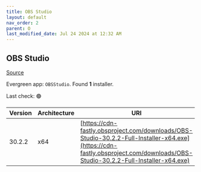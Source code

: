 ```yaml
---
title: OBS Studio
layout: default
nav_order: 2
parent: O
last_modified_date: Jul 24 2024 at 12:32 AM
---
```


## OBS Studio

[Source](https://obsproject.com/)

Evergreen app: `OBSStudio`. Found **1** installer.

Last check: 🟢

| Version | Architecture | URI                                                                                                                                                                          |
| ------- | ------------ | ---------------------------------------------------------------------------------------------------------------------------------------------------------------------------- |
| 30.2.2  | x64          | [https://cdn-fastly.obsproject.com/downloads/OBS-Studio-30.2.2-Full-Installer-x64.exe](https://cdn-fastly.obsproject.com/downloads/OBS-Studio-30.2.2-Full-Installer-x64.exe) |
